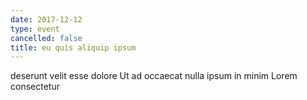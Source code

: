 ```yaml
---
date: 2017-12-12
type: event
cancelled: false
title: eu quis aliquip ipsum
---
```

deserunt velit esse dolore Ut ad occaecat nulla ipsum in minim Lorem consectetur